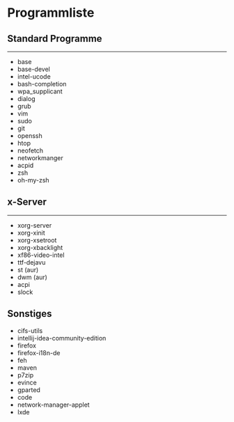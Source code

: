 # Programmliste
## Standard Programme
---
* base
* base-devel
* intel-ucode
* bash-completion
* wpa_supplicant
* dialog
* grub
* vim
* sudo
* git
* openssh
* htop
* neofetch
* networkmanger
* acpid
* zsh
* oh-my-zsh
## x-Server
---
* xorg-server
* xorg-xinit
* xorg-xsetroot
* xorg-xbacklight
* xf86-video-intel
* ttf-dejavu
* st (aur)
* dwm (aur)
* acpi
* slock
## Sonstiges
* cifs-utils
* intellij-idea-community-edition 
* firefox
* firefox-i18n-de
* feh
* maven
* p7zip
* evince
* gparted
* code
* network-manager-applet
* lxde